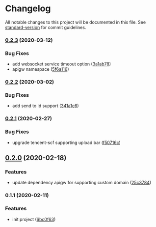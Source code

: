 # Changelog

All notable changes to this project will be documented in this file. See [standard-version](https://github.com/conventional-changelog/standard-version) for commit guidelines.

### [0.2.3](https://github.com/serverless-components/tencent-websocket/compare/v0.2.2...v0.2.3) (2020-03-12)

### Bug Fixes

- add websocket service timeout option ([3a1ab78](https://github.com/serverless-components/tencent-websocket/commit/3a1ab781bd906f9ea5a281b7c76038716ea9aa30))
- apigw namespace ([5f6a116](https://github.com/serverless-components/tencent-websocket/commit/5f6a11668169a0aa17e8b0efdc044dbf5cfda93d))

### [0.2.2](https://github.com/serverless-components/tencent-websocket/compare/v0.2.1...v0.2.2) (2020-03-02)

### Bug Fixes

- add send to id support ([341a1c6](https://github.com/serverless-components/tencent-websocket/commit/341a1c65118e145642cfeedbf5c044bcbe269623))

### [0.2.1](https://github.com/serverless-components/tencent-websocket/compare/v0.2.0...v0.2.1) (2020-02-27)

### Bug Fixes

- upgrade tencent-scf supporting upload bar ([f50716c](https://github.com/serverless-components/tencent-websocket/commit/f50716c2e9bf1211d573701c8e38a4e1fa70090e))

## [0.2.0](https://github.com/serverless-components/tencent-websocket/compare/v0.1.1...v0.2.0) (2020-02-18)

### Features

- update dependency apigw for supporting custom domain ([25c3784](https://github.com/serverless-components/tencent-websocket/commit/25c378404b0fdb6ee543e8fc23992504ecdedc48))

### 0.1.1 (2020-02-11)

### Features

- init project ([6bc0f63](https://github.com/serverless-components/tencent-websocket/commit/6bc0f63500ec5986616c06e84a57f1843879cc8d))
